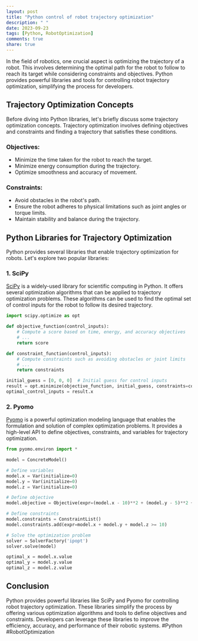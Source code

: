 ```yaml
---
layout: post
title: "Python control of robot trajectory optimization"
description: " "
date: 2023-09-23
tags: [Python, RobotOptimization]
comments: true
share: true
---
```


In the field of robotics, one crucial aspect is optimizing the trajectory of a robot. This involves determining the optimal path for the robot to follow to reach its target while considering constraints and objectives. Python provides powerful libraries and tools for controlling robot trajectory optimization, simplifying the process for developers.

## Trajectory Optimization Concepts

Before diving into Python libraries, let's briefly discuss some trajectory optimization concepts. Trajectory optimization involves defining objectives and constraints and finding a trajectory that satisfies these conditions.

### Objectives:
- Minimize the time taken for the robot to reach the target.
- Minimize energy consumption during the trajectory.
- Optimize smoothness and accuracy of movement.

### Constraints:
- Avoid obstacles in the robot's path.
- Ensure the robot adheres to physical limitations such as joint angles or torque limits.
- Maintain stability and balance during the trajectory.

## Python Libraries for Trajectory Optimization

Python provides several libraries that enable trajectory optimization for robots. Let's explore two popular libraries:

### 1. SciPy

[SciPy](https://www.scipy.org/) is a widely-used library for scientific computing in Python. It offers several optimization algorithms that can be applied to trajectory optimization problems. These algorithms can be used to find the optimal set of control inputs for the robot to follow its desired trajectory.

```python
import scipy.optimize as opt

def objective_function(control_inputs):
    # Compute a score based on time, energy, and accuracy objectives
    # ...
    return score

def constraint_function(control_inputs):
    # Compute constraints such as avoiding obstacles or joint limits
    # ...
    return constraints

initial_guess = [0, 0, 0]  # Initial guess for control inputs
result = opt.minimize(objective_function, initial_guess, constraints=constraint_function)
optimal_control_inputs = result.x
```

### 2. Pyomo

[Pyomo](http://www.pyomo.org/) is a powerful optimization modeling language that enables the formulation and solution of complex optimization problems. It provides a high-level API to define objectives, constraints, and variables for trajectory optimization.

```python
from pyomo.environ import *

model = ConcreteModel()

# Define variables
model.x = Var(initialize=0)
model.y = Var(initialize=0)
model.z = Var(initialize=0)

# Define objective
model.objective = Objective(expr=(model.x - 10)**2 + (model.y - 5)**2 + (model.z - 3)**2)

# Define constraints
model.constraints = ConstraintList()
model.constraints.add(expr=model.x + model.y + model.z >= 10)

# Solve the optimization problem
solver = SolverFactory('ipopt')
solver.solve(model)

optimal_x = model.x.value
optimal_y = model.y.value
optimal_z = model.z.value
```

## Conclusion

Python provides powerful libraries like SciPy and Pyomo for controlling robot trajectory optimization. These libraries simplify the process by offering various optimization algorithms and tools to define objectives and constraints. Developers can leverage these libraries to improve the efficiency, accuracy, and performance of their robotic systems. #Python #RobotOptimization